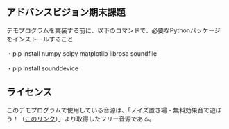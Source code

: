 ## アドバンスビジョン期末課題
デモプログラムを実装する前に、以下のコマンドで、必要なPythonパッケージをインストールすること

・pip install numpy scipy matplotlib librosa soundfile

・pip install sounddevice


## ライセンス
このデモプログラムで使用している音源は、「ノイズ置き場 - 無料効果音で遊ぼう！（[このリンク](https://taira-komori.jpn.org/transfer01.html)）」より取得したフリー音源である。

<!--
**shiba9317/shiba9317** is a ✨ _special_ ✨ repository because its `README.md` (this file) appears on your GitHub profile.

Here are some ideas to get you started:

- 🔭 I’m currently working on ...
- 🌱 I’m currently learning ...
- 👯 I’m looking to collaborate on ...
- 🤔 I’m looking for help with ...
- 💬 Ask me about ...
- 📫 How to reach me: ...
- 😄 Pronouns: ...
- ⚡ Fun fact: ...
-->
